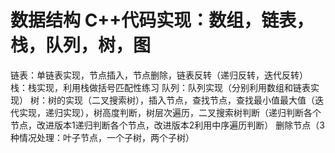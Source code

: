 # 数据结构 C++代码实现：数组，链表，栈，队列，树，图
链表：单链表实现，节点插入，节点删除，链表反转（递归反转，迭代反转）
栈：栈实现，利用栈做括号匹配性练习
队列：队列实现（分别利用数组和链表实现）
树：树的实现（二叉搜索树），插入节点，查找节点，查找最小值最大值（迭代实现，递归实现），树高度判断，树层次遍历，二叉搜索树判断（递归判断各个节点，改进版本1递归判断各个节点，改进版本2利用中序遍历判断）
删除节点（3种情况处理：叶子节点，一个子树，两个子树）
